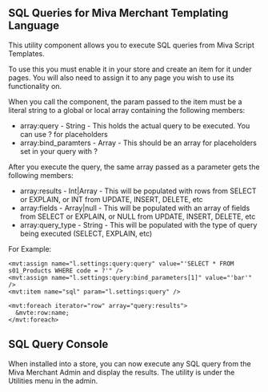 SQL Queries for Miva Merchant Templating Language
-------------------

This utility component allows you to execute SQL queries from Miva Script Templates.

To use this you must enable it in your store and create an item for it under pages.
You will also need to assign it to any page you wish to use its functionality on.

When you call the component, the param passed to the item must be a literal string to
a global or local array containing the following members:

- array:query - String - This holds the actual query to be executed. You can use ? for placeholders
- array:bind_paramters - Array - This should be an array for placeholders set in your query with ?

After you execute the query, the same array passed as a parameter gets the following members:

- array:results - Int|Array - This will be populated with rows from SELECT or EXPLAIN, or INT from UPDATE, INSERT, DELETE, etc
- array:fields - Array|null - This will be populated with an array of fields from SELECT or EXPLAIN, or NULL from UPDATE, INSERT, DELETE, etc
- array:query_type - String - This will be populated with the type of query being executed (SELECT, EXPLAIN, etc)

For Example:

```
<mvt:assign name="l.settings:query:query" value="'SELECT * FROM s01_Products WHERE code = ?'" />
<mvt:assign name="l.settings:query:bind_parameters[1]" value="'bar'" />
<mvt:item name="sql" param="l.settings:query" />

<mvt:foreach iterator="row" array="query:results">
  &mvte:row:name;
</mvt:foreach>
```
SQL Query Console
-------------------

When installed into a store, you can now execute any SQL query from the Miva Merchant Admin and display the results. The utility is under the Utilities menu in the admin.
